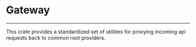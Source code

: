 # Gateway
---------

This crate provides a standardized set of utilities for proxying incoming api requests back to common root providers.

